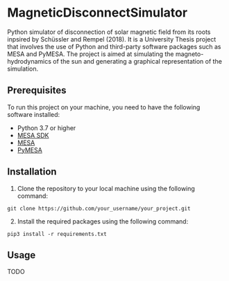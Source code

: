 # MagneticDisconnectSimulator
Python simulator of disconnection of solar magnetic field from its roots inpsired by Schüssler and Rempel (2018). It is a University Thesis project that involves the use of Python and third-party software packages such as MESA and PyMESA. The project is aimed at simulating the magneto-hydrodynamics of the sun and generating a graphical representation of the simulation.

## Prerequisites

To run this project on your machine, you need to have the following software installed:

- Python 3.7 or higher
- [MESA SDK]()
- [MESA](https://github.com/MESAHub/mesa) 
- [PyMESA](https://github.com/rjfarmer/pyMesa)

## Installation

1. Clone the repository to your local machine using the following command:
```
git clone https://github.com/your_username/your_project.git
```

2. Install the required packages using the following command:
```
pip3 install -r requirements.txt
```

## Usage
TODO
